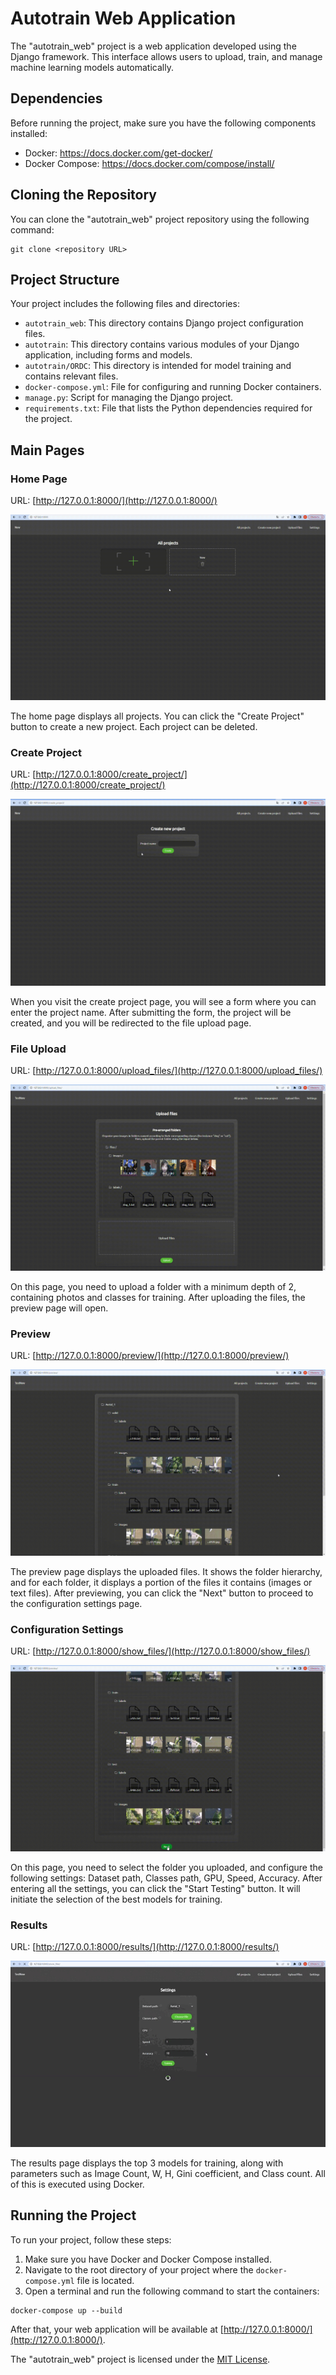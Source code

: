 # Autotrain Web Application

The "autotrain_web" project is a web application developed using the Django framework. This interface allows users to upload, train, and manage machine learning models automatically.

## Dependencies

Before running the project, make sure you have the following components installed:

- Docker: https://docs.docker.com/get-docker/
- Docker Compose: https://docs.docker.com/compose/install/

## Cloning the Repository

You can clone the "autotrain_web" project repository using the following command:

```shell
git clone <repository URL>
```

## Project Structure

Your project includes the following files and directories:

- `autotrain_web`: This directory contains Django project configuration files.
- `autotrain`: This directory contains various modules of your Django application, including forms and models.
- `autotrain/ORDC`: This directory is intended for model training and contains relevant files.
- `docker-compose.yml`: File for configuring and running Docker containers.
- `manage.py`: Script for managing the Django project.
- `requirements.txt`: File that lists the Python dependencies required for the project.

## Main Pages

### Home Page

URL: [http://127.0.0.1:8000/](http://127.0.0.1:8000/)

![Pages](images/add_new_project.gif)

The home page displays all projects. You can click the "Create Project" button to create a new project. Each project can be deleted.

### Create Project

URL: [http://127.0.0.1:8000/create_project/](http://127.0.0.1:8000/create_project/)

![Create new project](images/create_new_project.gif)

When you visit the create project page, you will see a form where you can enter the project name. After submitting the form, the project will be created, and you will be redirected to the file upload page.

### File Upload

URL: [http://127.0.0.1:8000/upload_files/](http://127.0.0.1:8000/upload_files/)

![Upload photos](images/upload_photos.gif)

On this page, you need to upload a folder with a minimum depth of 2, containing photos and classes for training. After uploading the files, the preview page will open.

### Preview

URL: [http://127.0.0.1:8000/preview/](http://127.0.0.1:8000/preview/)

![Preview](images/preview.gif)

The preview page displays the uploaded files. It shows the folder hierarchy, and for each folder, it displays a portion of the files it contains (images or text files). After previewing, you can click the "Next" button to proceed to the configuration settings page.

### Configuration Settings

URL: [http://127.0.0.1:8000/show_files/](http://127.0.0.1:8000/show_files/)

![Settings](images/settings_questions.gif)

On this page, you need to select the folder you uploaded, and configure the following settings: Dataset path, Classes path, GPU, Speed, Accuracy. After entering all the settings, you can click the "Start Testing" button. It will initiate the selection of the best models for training.

### Results

URL: [http://127.0.0.1:8000/results/](http://127.0.0.1:8000/results/)

![Settings](images/training_results.gif)

The results page displays the top 3 models for training, along with parameters such as Image Count, W, H, Gini coefficient, and Class count. All of this is executed using Docker.

## Running the Project

To run your project, follow these steps:

1. Make sure you have Docker and Docker Compose installed.
2. Navigate to the root directory of your project where the `docker-compose.yml` file is located.
3. Open a terminal and run the following command to start the containers:

```
docker-compose up --build
```

After that, your web application will be available at [http://127.0.0.1:8000/](http://127.0.0.1:8000/).


The "autotrain_web" project is licensed under the [MIT License](LICENSE).
